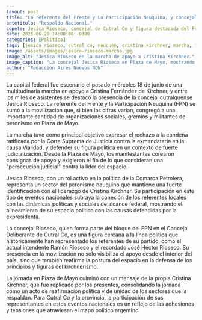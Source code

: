 ```yaml
---
layout: post
title: "La referente del Frente y La Participación Neuquina, y concejal de Cutral Co, Jesica Rioseco se sumó a la masiva marcha en apoyo a Cristina Kirchner."
antetitulo: "Respaldo Nacional."
copete: Jesica Rioseco, concejal de Cutral Co y figura destacada del Frente y la Participación Neuquina, estuvo presente el pasado miércoles 18 de junio en Buenos Aires en la multitudinaria movilización que respaldó a la expresidenta Cristina Fernández de Kirchner, congregando a miles de manifestantes en Plaza de Mayo.
date: 2025-06-20 14:00:00 -0300
categories: [Politica]
tags: [jesica rioseco, cutral co, neuquen, cristina kirchner, marcha, frente y la participacion neuquina, politica neuquina]
image: /assets/images/jesica-rioseco-marcha.jpg
image_alt: "Jesica Rioseco en la marcha de apoyo a Cristina Kirchner."
image_caption: "La concejal Jesica Rioseco en Plaza de Mayo, mostrando su apoyo a la expresidenta."
author: "Redacción Aires Nuevos NQN"
---
```


La capital federal fue escenario el pasado miércoles 18 de junio de una multitudinaria marcha en apoyo a Cristina Fernández de Kirchner, y entre los miles de asistentes se destacó la presencia de la concejal cutralquense Jesica Rioseco. La referente del Frente y la Participación Neuquina (FPN) se sumó a la movilización que, si bien las cifras varían, congregó a una importante cantidad de organizaciones sociales, gremios y militantes del peronismo en Plaza de Mayo.

La marcha tuvo como principal objetivo expresar el rechazo a la condena ratificada por la Corte Suprema de Justicia contra la exmandataria en la causa Vialidad, y defender su figura política en un contexto de fuerte judicialización. Desde la Plaza de Mayo, los manifestantes corearon consignas de apoyo y exigieron el fin de lo que consideran una "persecución judicial" contra la líder del espacio.

Jesica Rioseco, con un rol activo en la política de la Comarca Petrolera, representa un sector del peronismo neuquino que mantiene una fuerte identificación con el liderazgo de Cristina Kirchner. Su participación en este tipo de eventos nacionales subraya la conexión de los referentes locales con las dinámicas políticas y sociales de alcance federal, mostrando el alineamiento de su espacio político con las causas defendidas por la expresidenta.

La concejal Rioseco, quien forma parte del bloque del FPN en el Concejo Deliberante de Cutral Co, es una figura cercana a la línea política que históricamente han representado los referentes de su partido, como el actual intendente Ramón Rioseco y el recordado José Héctor Rioseco. Su presencia en la movilización no solo visibiliza el apoyo desde el interior del país, sino que también reafirma la postura del espacio en la defensa de los principios y figuras del kirchnerismo.

La jornada en Plaza de Mayo culminó con un mensaje de la propia Cristina Kirchner, que fue replicado por los presentes, consolidando la jornada como un acto de reafirmación política y de unidad de los sectores que la respaldan. Para Cutral Co y la provincia, la participación de sus representantes en estos eventos nacionales es un reflejo de las adhesiones y tensiones que atraviesan el mapa político argentino.